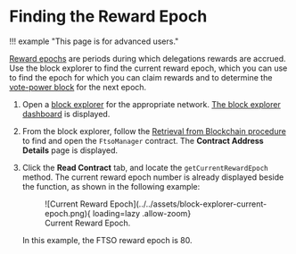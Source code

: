 # Finding the Reward Epoch

!!! example "This page is for advanced users."

[Reward epochs](../../tech/ftso.md#reward-epoch) are periods during which delegations rewards are accrued. Use the block explorer to find the current reward epoch, which you can use to find the epoch for which you can claim rewards and to determine the [vote-power block](../../tech/ftso.md#vote-power) for the next epoch.

1. Open a [block explorer](./index.md) for the appropriate network.
   [The block explorer dashboard](./user-interface.md) is displayed.
2. From the block explorer, follow the [Retrieval from Blockchain procedure](../../dev/reference/contracts.md#retrieval-from-blockchain) to find and open the `FtsoManager` contract.
   The **Contract Address Details** page is displayed.
3. Click the **Read Contract** tab, and locate the `getCurrentRewardEpoch` method.
   The current reward epoch number is already displayed beside the function, as shown in the following example:

    <figure markdown>
    ![Current Reward Epoch](../../assets/block-explorer-current-epoch.png){ loading=lazy .allow-zoom}
    <figcaption>Current Reward Epoch.</figcaption>
    </figure>

    In this example, the FTSO reward epoch is 80.
